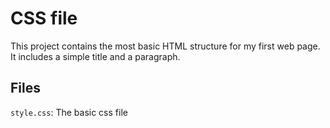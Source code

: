 # CSS file

This project contains the most basic HTML structure for my first web page. It includes a simple title and a paragraph.

## Files

`style.css`: The basic css file